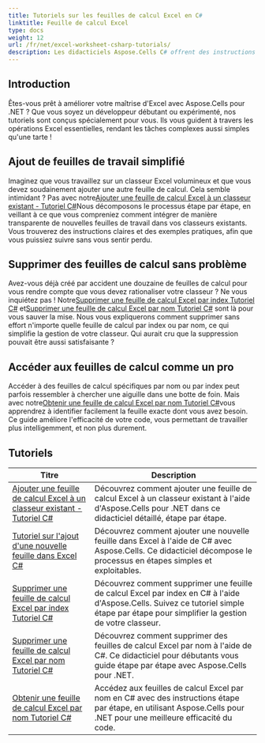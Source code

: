 ```yaml
---
title: Tutoriels sur les feuilles de calcul Excel en C#
linktitle: Feuille de calcul Excel
type: docs
weight: 12
url: /fr/net/excel-worksheet-csharp-tutorials/
description: Les didacticiels Aspose.Cells C# offrent des instructions étape par étape pour manipuler les feuilles de calcul Excel avec facilité et efficacité.
---
```

## Introduction

Êtes-vous prêt à améliorer votre maîtrise d'Excel avec Aspose.Cells pour .NET ? Que vous soyez un développeur débutant ou expérimenté, nos tutoriels sont conçus spécialement pour vous. Ils vous guident à travers les opérations Excel essentielles, rendant les tâches complexes aussi simples qu'une tarte !

## Ajout de feuilles de travail simplifié

 Imaginez que vous travaillez sur un classeur Excel volumineux et que vous devez soudainement ajouter une autre feuille de calcul. Cela semble intimidant ? Pas avec notre[Ajouter une feuille de calcul Excel à un classeur existant - Tutoriel C#](./add-excel-worksheet-to-existing-workbook-csharp-tutorial/)Nous décomposons le processus étape par étape, en veillant à ce que vous compreniez comment intégrer de manière transparente de nouvelles feuilles de travail dans vos classeurs existants. Vous trouverez des instructions claires et des exemples pratiques, afin que vous puissiez suivre sans vous sentir perdu. 

## Supprimer des feuilles de calcul sans problème

 Avez-vous déjà créé par accident une douzaine de feuilles de calcul pour vous rendre compte que vous devez rationaliser votre classeur ? Ne vous inquiétez pas ! Notre[Supprimer une feuille de calcul Excel par index Tutoriel C#](./delete-excel-worksheet-by-index-csharp-tutorial/) et[Supprimer une feuille de calcul Excel par nom Tutoriel C#](./delete-excel-worksheet-by-name-csharp-tutorial/) sont là pour vous sauver la mise. Nous vous expliquerons comment supprimer sans effort n'importe quelle feuille de calcul par index ou par nom, ce qui simplifie la gestion de votre classeur. Qui aurait cru que la suppression pouvait être aussi satisfaisante ?

## Accéder aux feuilles de calcul comme un pro

 Accéder à des feuilles de calcul spécifiques par nom ou par index peut parfois ressembler à chercher une aiguille dans une botte de foin. Mais avec notre[Obtenir une feuille de calcul Excel par nom Tutoriel C#](./get-excel-worksheet-by-name-csharp-tutorial/)vous apprendrez à identifier facilement la feuille exacte dont vous avez besoin. Ce guide améliore l'efficacité de votre code, vous permettant de travailler plus intelligemment, et non plus durement.

## Tutoriels
| Titre | Description |
| --- | --- | 
| [Ajouter une feuille de calcul Excel à un classeur existant - Tutoriel C#](./add-excel-worksheet-to-existing-workbook-csharp-tutorial/) | Découvrez comment ajouter une feuille de calcul Excel à un classeur existant à l'aide d'Aspose.Cells pour .NET dans ce didacticiel détaillé, étape par étape. |  
| [Tutoriel sur l'ajout d'une nouvelle feuille dans Excel C#](./add-new-sheet-in-excel-csharp-tutorial/) | Découvrez comment ajouter une nouvelle feuille dans Excel à l'aide de C# avec Aspose.Cells. Ce didacticiel décompose le processus en étapes simples et exploitables. |  
| [Supprimer une feuille de calcul Excel par index Tutoriel C#](./delete-excel-worksheet-by-index-csharp-tutorial/) | Découvrez comment supprimer une feuille de calcul Excel par index en C# à l'aide d'Aspose.Cells. Suivez ce tutoriel simple étape par étape pour simplifier la gestion de votre classeur. |  
| [Supprimer une feuille de calcul Excel par nom Tutoriel C#](./delete-excel-worksheet-by-name-csharp-tutorial/) | Découvrez comment supprimer des feuilles de calcul Excel par nom à l'aide de C#. Ce didacticiel pour débutants vous guide étape par étape avec Aspose.Cells pour .NET. |  
| [Obtenir une feuille de calcul Excel par nom Tutoriel C#](./get-excel-worksheet-by-name-csharp-tutorial/) | Accédez aux feuilles de calcul Excel par nom en C# avec des instructions étape par étape, en utilisant Aspose.Cells pour .NET pour une meilleure efficacité du code. |  